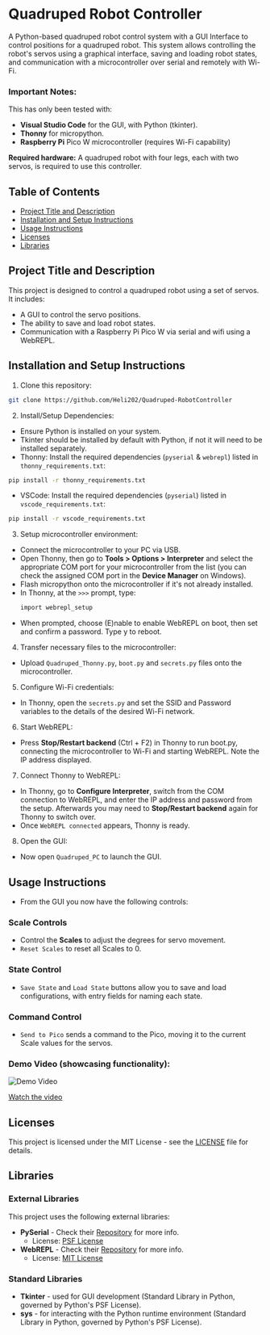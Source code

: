 # Quadruped Robot Controller

A Python-based quadruped robot control system with a GUI Interface to control positions for a quadruped robot. This system allows controlling the robot's servos using a graphical interface, saving and loading robot states, and communication with a microcontroller over serial and remotely with Wi-Fi.

### Important Notes:
This has only been tested with:
- **Visual Studio Code** for the GUI, with Python (tkinter).
- **Thonny** for micropython.
- **Raspberry Pi** Pico W microcontroller (requires Wi-Fi capability)

**Required hardware:** A quadruped robot with four legs, each with two servos, is required to use this controller.

## Table of Contents
- [Project Title and Description](#project-title-and-description)
- [Installation and Setup Instructions](#installation-and-setup-instructions)
- [Usage Instructions](#usage-instructions)
- [Licenses](#licenses)
- [Libraries](#libraries)

## Project Title and Description
This project is designed to control a quadruped robot using a set of servos. It includes:
- A GUI to control the servo positions.
- The ability to save and load robot states.
- Communication with a Raspberry Pi Pico W via serial and wifi using a WebREPL.

## Installation and Setup Instructions
1. Clone this repository:
```bash
git clone https://github.com/Heli202/Quadruped-RobotController
```
2. Install/Setup Dependencies:
- Ensure Python is installed on your system.
- Tkinter should be installed by default with Python, if not it will need to be installed separately.
- Thonny: Install the required dependencies (`pyserial` & `webrepl`) listed in `thonny_requirements.txt`:
```bash
pip install -r thonny_requirements.txt
```
- VSCode: Install the required dependencies (`pyserial`) listed in `vscode_requirements.txt`:
```bash
pip install -r vscode_requirements.txt
```
3. Setup microcontroller environment:
- Connect the microcontroller to your PC via USB.
- Open Thonny, then go to **Tools > Options > Interpreter** and select the appropriate COM port for your microcontroller from the list (you can check the assigned COM port in the **Device Manager** on Windows).
- Flash micropython onto the microcontroller if it's not already installed.
- In Thonny, at the `>>>` prompt, type:
  ```bash
  import webrepl_setup
  ```
- When prompted, choose (E)nable to enable WebREPL on boot, then set and confirm a password. Type y to reboot.

4. Transfer necessary files to the microcontroller:
- Upload `Quadruped_Thonny.py`, `boot.py` and `secrets.py` files onto the microcontroller.

5. Configure Wi-Fi credentials:
- In Thonny, open the `secrets.py` and set the SSID and Password variables to the details of the desired Wi-Fi network.

6. Start WebREPL:
- Press **Stop/Restart backend** (Ctrl + F2) in Thonny to run boot.py, connecting the microcontroller to Wi-Fi and starting WebREPL. Note the IP address displayed.

7. Connect Thonny to WebREPL:
- In Thonny, go to **Configure Interpreter**, switch from the COM connection to WebREPL, and enter the IP address and password from the setup. Afterwards you may need to **Stop/Restart backend** again for Thonny to switch over.
- Once `WebREPL connected` appears, Thonny is ready.

8. Open the GUI:
- Now open `Quadruped_PC` to launch the GUI.

## Usage Instructions
- From the GUI you now have the following controls:
### Scale Controls
- Control the **Scales** to adjust the degrees for servo movement.
- `Reset Scales` to reset all Scales to 0.
### State Control
- `Save State` and `Load State` buttons allow you to save and load configurations, with entry fields for naming each state.
### Command Control
- `Send to Pico` sends a command to the Pico, moving it to the current Scale values for the servos.

### Demo Video (showcasing functionality):
![Demo Video](https://img.youtube.com/vi/hOMUS9vagQ8/0.jpg)

[Watch the video](https://youtu.be/hOMUS9vagQ8)

## Licenses
This project is licensed under the MIT License - see the [LICENSE](LICENSE) file for details.

## Libraries

### External Libraries
This project uses the following external libraries:
- **PySerial** - Check their [Repository](https://github.com/pyserial/pyserial) for more info.
  - License: [PSF License](https://opensource.org/license/python-2-0)
- **WebREPL** - Check their [Repository](https://github.com/micropython/webrepl) for more info.
  - License: [MIT License](https://opensource.org/licenses/MIT)

### Standard Libraries
- **Tkinter** - used for GUI development (Standard Library in Python, governed by Python's PSF License).
- **sys** - for interacting with the Python runtime environment (Standard Library in Python, governed by Python's PSF License).
